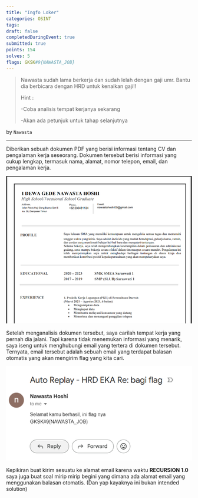 ```yaml
---
title: "Ingfo Loker"
categories: OSINT
tags: 
draft: false
completedDuringEvent: true
submitted: true
points: 154
solves: 5
flags: GKSK#9{NAWASTA_JOB}
---
```

> Nawasta sudah lama berkerja dan sudah lelah dengan gaji umr. Bantu dia berbicara dengan HRD untuk kenaikan gaji!!
>
> Hint :
>
> -Coba analisis tempat kerjanya sekarang
>
> -Akan ada petunjuk untuk tahap selanjutnya

by `Nawasta`

---

Diberikan sebuah dokumen PDF yang berisi informasi tentang CV dan pengalaman kerja seseorang. Dokumen tersebut berisi informasi yang cukup lengkap, termasuk nama, alamat, nomor telepon, email, dan pengalaman kerja.

![alt text](image.png)

Setelah menganalisis dokumen tersebut, saya carilah tempat kerja yang pernah dia jalani. Tapi karena tidak menemukan informasi yang menarik, saya iseng untuk menghubungi email yang tertera di dokumen tersebut. Ternyata, email tersebut adalah sebuah email yang terdapat balasan otomatis yang akan mengirim flag yang kita cari.

![alt text](image-1.png)

Kepikiran buat kirim sesuatu ke alamat email karena waktu **RECURSION 1.0** saya juga buat soal mirip mirip begini yang dimana ada alamat email yang menggunakan balasan otomatis. (Dan yap kayaknya ini bukan intended solution)
